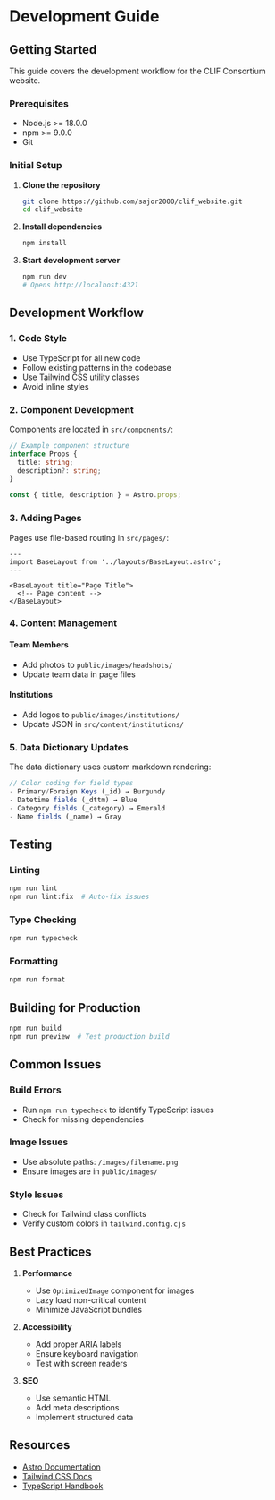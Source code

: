# Development Guide

## Getting Started

This guide covers the development workflow for the CLIF Consortium website.

### Prerequisites

- Node.js >= 18.0.0
- npm >= 9.0.0
- Git

### Initial Setup

1. **Clone the repository**
   ```bash
   git clone https://github.com/sajor2000/clif_website.git
   cd clif_website
   ```

2. **Install dependencies**
   ```bash
   npm install
   ```

3. **Start development server**
   ```bash
   npm run dev
   # Opens http://localhost:4321
   ```

## Development Workflow

### 1. Code Style

- Use TypeScript for all new code
- Follow existing patterns in the codebase
- Use Tailwind CSS utility classes
- Avoid inline styles

### 2. Component Development

Components are located in `src/components/`:

```typescript
// Example component structure
interface Props {
  title: string;
  description?: string;
}

const { title, description } = Astro.props;
```

### 3. Adding Pages

Pages use file-based routing in `src/pages/`:

```astro
---
import BaseLayout from '../layouts/BaseLayout.astro';
---

<BaseLayout title="Page Title">
  <!-- Page content -->
</BaseLayout>
```

### 4. Content Management

#### Team Members
- Add photos to `public/images/headshots/`
- Update team data in page files

#### Institutions
- Add logos to `public/images/institutions/`
- Update JSON in `src/content/institutions/`

### 5. Data Dictionary Updates

The data dictionary uses custom markdown rendering:

```javascript
// Color coding for field types
- Primary/Foreign Keys (_id) → Burgundy
- Datetime fields (_dttm) → Blue
- Category fields (_category) → Emerald
- Name fields (_name) → Gray
```

## Testing

### Linting
```bash
npm run lint
npm run lint:fix  # Auto-fix issues
```

### Type Checking
```bash
npm run typecheck
```

### Formatting
```bash
npm run format
```

## Building for Production

```bash
npm run build
npm run preview  # Test production build
```

## Common Issues

### Build Errors
- Run `npm run typecheck` to identify TypeScript issues
- Check for missing dependencies

### Image Issues
- Use absolute paths: `/images/filename.png`
- Ensure images are in `public/images/`

### Style Issues
- Check for Tailwind class conflicts
- Verify custom colors in `tailwind.config.cjs`

## Best Practices

1. **Performance**
   - Use `OptimizedImage` component for images
   - Lazy load non-critical content
   - Minimize JavaScript bundles

2. **Accessibility**
   - Add proper ARIA labels
   - Ensure keyboard navigation
   - Test with screen readers

3. **SEO**
   - Use semantic HTML
   - Add meta descriptions
   - Implement structured data

## Resources

- [Astro Documentation](https://docs.astro.build)
- [Tailwind CSS Docs](https://tailwindcss.com/docs)
- [TypeScript Handbook](https://www.typescriptlang.org/docs/)